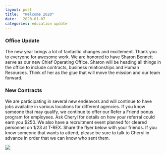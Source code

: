 ```yaml
---
layout: post
title:  "Welcome 2020"
date:   2020-01-07
categories: education update
---
```


### Office Update
The new year brings a lot of fantastic changes and excitement. Thank you to everyone for awesome work. We are honored to have Sharon Bennett serve as our new Chief Operating Office. Sharon will be heading all things in the office to include contracts, business relationships and Human Resources. Think of her as the glue that will move the mission and our team forward.

### New Contracts
We are participating in several new endeavors and will continue to have jobs available in various locations for different agencies. If you know someone that may qualify, we continue to offer our Refer a Friend bonus program for employees. Ask Cheryl for details on how your referral could earn you $250. We also have a recruitment event planned for cleared personnel on 1/23 at T-REX. Share the flyer below with your friends. If you know someone that wants to attend, please be sure to talk to Cheryl in advance in order that we can know who sent them.

<img src="https://github.com/geodata-it/newsletter/blob/master/assets/img/invite.jpg?raw=true">


